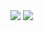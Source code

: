 
<img src="https://giffiles.alphacoders.com/134/13492.gif">
<img src="https://qph.fs.quoracdn.net/main-qimg-9209d5043016e1d962b6cb27e8338372">


